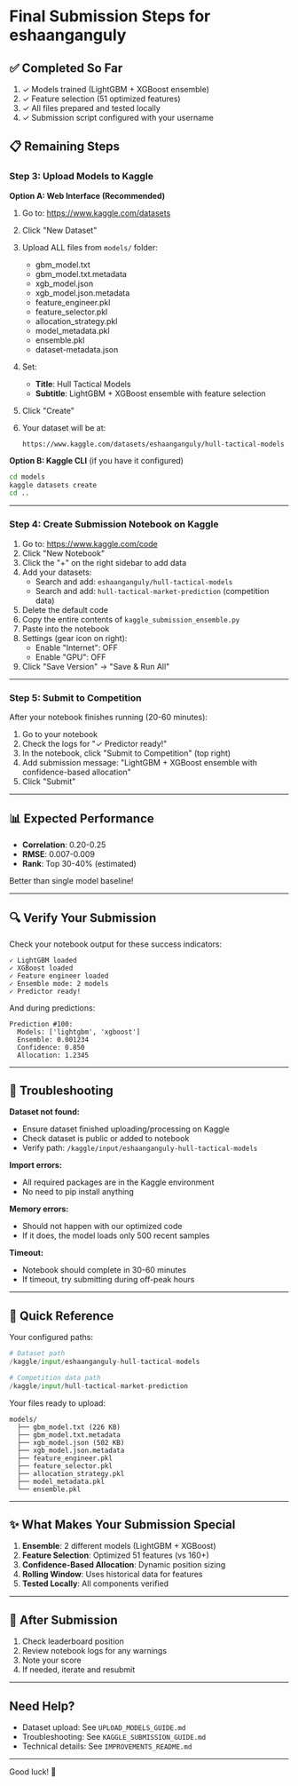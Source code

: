 # Final Submission Steps for eshaanganguly

## ✅ Completed So Far

1. ✓ Models trained (LightGBM + XGBoost ensemble)
2. ✓ Feature selection (51 optimized features)
3. ✓ All files prepared and tested locally
4. ✓ Submission script configured with your username

## 📋 Remaining Steps

### Step 3: Upload Models to Kaggle

**Option A: Web Interface (Recommended)**

1. Go to: https://www.kaggle.com/datasets
2. Click "New Dataset"
3. Upload ALL files from `models/` folder:
   - gbm_model.txt
   - gbm_model.txt.metadata
   - xgb_model.json
   - xgb_model.json.metadata
   - feature_engineer.pkl
   - feature_selector.pkl
   - allocation_strategy.pkl
   - model_metadata.pkl
   - ensemble.pkl
   - dataset-metadata.json

4. Set:
   - **Title**: Hull Tactical Models
   - **Subtitle**: LightGBM + XGBoost ensemble with feature selection
   
5. Click "Create"

6. Your dataset will be at:
   ```
   https://www.kaggle.com/datasets/eshaanganguly/hull-tactical-models
   ```

**Option B: Kaggle CLI** (if you have it configured)
```bash
cd models
kaggle datasets create
cd ..
```

---

### Step 4: Create Submission Notebook on Kaggle

1. Go to: https://www.kaggle.com/code
2. Click "New Notebook"
3. Click the "+" on the right sidebar to add data
4. Add your datasets:
   - Search and add: `eshaanganguly/hull-tactical-models`
   - Search and add: `hull-tactical-market-prediction` (competition data)
5. Delete the default code
6. Copy the entire contents of `kaggle_submission_ensemble.py`
7. Paste into the notebook
8. Settings (gear icon on right):
   - Enable "Internet": OFF
   - Enable "GPU": OFF
9. Click "Save Version" → "Save & Run All"

---

### Step 5: Submit to Competition

After your notebook finishes running (20-60 minutes):

1. Go to your notebook
2. Check the logs for "✓ Predictor ready!"
3. In the notebook, click "Submit to Competition" (top right)
4. Add submission message: "LightGBM + XGBoost ensemble with confidence-based allocation"
5. Click "Submit"

---

## 📊 Expected Performance

- **Correlation**: 0.20-0.25
- **RMSE**: 0.007-0.009
- **Rank**: Top 30-40% (estimated)

Better than single model baseline!

---

## 🔍 Verify Your Submission

Check your notebook output for these success indicators:

```
✓ LightGBM loaded
✓ XGBoost loaded
✓ Feature engineer loaded
✓ Ensemble mode: 2 models
✓ Predictor ready!
```

And during predictions:
```
Prediction #100:
  Models: ['lightgbm', 'xgboost']
  Ensemble: 0.001234
  Confidence: 0.850
  Allocation: 1.2345
```

---

## 🐛 Troubleshooting

**Dataset not found:**
- Ensure dataset finished uploading/processing on Kaggle
- Check dataset is public or added to notebook
- Verify path: `/kaggle/input/eshaanganguly-hull-tactical-models`

**Import errors:**
- All required packages are in the Kaggle environment
- No need to pip install anything

**Memory errors:**
- Should not happen with our optimized code
- If it does, the model loads only 500 recent samples

**Timeout:**
- Notebook should complete in 30-60 minutes
- If timeout, try submitting during off-peak hours

---

## 📁 Quick Reference

Your configured paths:
```python
# Dataset path
/kaggle/input/eshaanganguly-hull-tactical-models

# Competition data path
/kaggle/input/hull-tactical-market-prediction
```

Your files ready to upload:
```
models/
  ├── gbm_model.txt (226 KB)
  ├── gbm_model.txt.metadata
  ├── xgb_model.json (502 KB)
  ├── xgb_model.json.metadata
  ├── feature_engineer.pkl
  ├── feature_selector.pkl
  ├── allocation_strategy.pkl
  ├── model_metadata.pkl
  └── ensemble.pkl
```

---

## ✨ What Makes Your Submission Special

1. **Ensemble**: 2 different models (LightGBM + XGBoost)
2. **Feature Selection**: Optimized 51 features (vs 160+)
3. **Confidence-Based Allocation**: Dynamic position sizing
4. **Rolling Window**: Uses historical data for features
5. **Tested Locally**: All components verified

---

## 🎯 After Submission

1. Check leaderboard position
2. Review notebook logs for any warnings
3. Note your score
4. If needed, iterate and resubmit

---

## Need Help?

- Dataset upload: See `UPLOAD_MODELS_GUIDE.md`
- Troubleshooting: See `KAGGLE_SUBMISSION_GUIDE.md`
- Technical details: See `IMPROVEMENTS_README.md`

---

Good luck! 🚀

